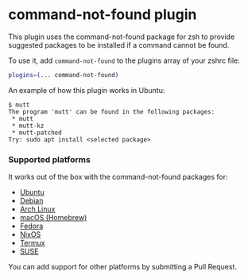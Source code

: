 # command-not-found plugin

This plugin uses the command-not-found package for zsh to provide suggested packages to be installed if a command cannot be found.

To use it, add `command-not-found` to the plugins array of your zshrc file:

```zsh
plugins=(... command-not-found)
```

An example of how this plugin works in Ubuntu:
```
$ mutt
The program 'mutt' can be found in the following packages:
 * mutt
 * mutt-kz
 * mutt-patched
Try: sudo apt install <selected package>
```

### Supported platforms

It works out of the box with the command-not-found packages for:

- [Ubuntu](https://www.porcheron.info/command-not-found-for-zsh/)
- [Debian](https://packages.debian.org/search?keywords=command-not-found)
- [Arch Linux](https://wiki.archlinux.org/index.php/Pkgfile#Command_not_found)
- [macOS (Homebrew)](https://github.com/Homebrew/homebrew-command-not-found)
- [Fedora](https://fedoraproject.org/wiki/Features/PackageKitCommandNotFound)
- [NixOS](https://github.com/NixOS/nixpkgs/tree/master/nixos/modules/programs/command-not-found)
- [Termux](https://github.com/termux/command-not-found)
- [SUSE](https://www.unix.com/man-page/suse/1/command-not-found/)

You can add support for other platforms by submitting a Pull Request.
